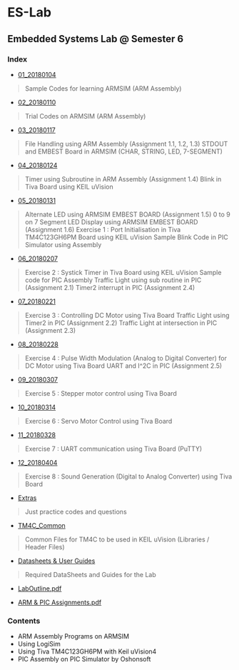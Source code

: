 #	ES-Lab
##	Embedded Systems Lab @ Semester 6

###	Index

*	[01_20180104](https://github.com/AkshaY2039/ES-Lab/tree/master/01_20180104)
> Sample Codes for learning ARMSIM (ARM Assembly)

*	[02_20180110](https://github.com/AkshaY2039/ES-Lab/tree/master/02_20180110)
> Trial Codes on ARMSIM (ARM Assembly)

*	[03_20180117](https://github.com/AkshaY2039/ES-Lab/tree/master/03_20180117)
> File Handling using ARM Assembly (Assignment 1.1, 1.2, 1.3)
> STDOUT and EMBEST Board in ARMSIM (CHAR, STRING, LED, 7-SEGMENT)

*	[04_20180124](https://github.com/AkshaY2039/ES-Lab/tree/master/04_20180124)
> Timer using Subroutine in ARM Assembly (Assignment 1.4)
> Blink in Tiva Board using KEIL uVision

*	[05_20180131](https://github.com/AkshaY2039/ES-Lab/tree/master/05_20180131)
> Alternate LED using ARMSIM EMBEST BOARD (Assignment 1.5)
> 0 to 9 on 7 Segment LED Display using ARMSIM EMBEST BOARD (Assignment 1.6)
> Exercise 1 : Port Initialisation in Tiva TM4C123GH6PM Board using KEIL uVision
> Sample Blink Code in PIC Simulator using Assembly

*	[06_20180207](https://github.com/AkshaY2039/ES-Lab/tree/master/06_20180207)
> Exercise 2 : Systick Timer in Tiva Board using KEIL uVision
> Sample code for PIC Assembly
> Traffic Light using sub routine in PIC (Assignment 2.1)
> Timer2 interrupt in PIC (Assignment 2.4)

*	[07_20180221](https://github.com/AkshaY2039/ES-Lab/tree/master/07_20180221)
> Exercise 3 : Controlling DC Motor using Tiva Board
> Traffic Light using Timer2 in PIC (Assignment 2.2)
> Traffic Light at intersection in PIC (Assignment 2.3)

*	[08_20180228](https://github.com/AkshaY2039/ES-Lab/tree/master/08_20180228)
> Exercise 4 : Pulse Width Modulation (Analog to Digital Converter) for DC Motor using Tiva Board
> UART and I^2C in PIC (Assignment 2.5)

*	[09_20180307](https://github.com/AkshaY2039/ES-Lab/tree/master/09_20180307)
> Exercise 5 : Stepper motor control using Tiva Board

*	[10_20180314](https://github.com/AkshaY2039/ES-Lab/tree/master/10_20180314)
> Exercise 6 : Servo Motor Control using Tiva Board

*	[11_20180328](https://github.com/AkshaY2039/ES-Lab/tree/master/11_20180328)
> Exercise 7 : UART communication using Tiva Board (PuTTY)

*	[12_20180404](https://github.com/AkshaY2039/ES-Lab/tree/master/12_20180404)
> Exercise 8 : Sound Generation (Digital to Analog Converter) using Tiva Board

*	[Extras](https://github.com/AkshaY2039/ES-Lab/tree/master/Extras)
> Just practice codes and questions

*	[TM4C_Common](https://github.com/AkshaY2039/ES-Lab/tree/master/TM4C_Common)
> Common Files for TM4C to be used in KEIL uVision (Libraries / Header Files)

*	[Datasheets & User Guides](https://github.com/AkshaY2039/ES-Lab/tree/master/Datasheets%20&%20User%20Guides)
> Required DataSheets and Guides for the Lab

*	[LabOutline.pdf](https://github.com/AkshaY2039/ES-Lab/blob/master/LabOutline.pdf)

*	[ARM & PIC Assignments.pdf](https://github.com/AkshaY2039/ES-Lab/blob/master/ARM%20&%20PIC%20Assignments.pdf)

###	Contents
*	ARM Assembly Programs on ARMSIM
*	Using LogiSim
*	Using Tiva TM4C123GH6PM with Keil uVision4
*	PIC Assembly on PIC Simulator by Oshonsoft
